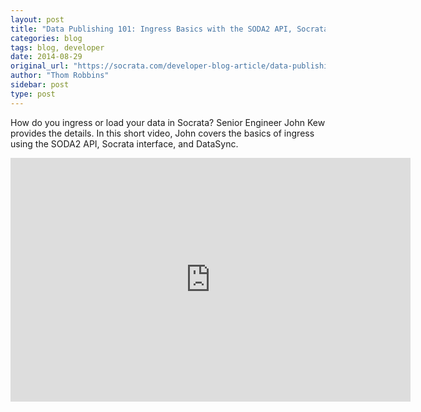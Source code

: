 ```yaml
---
layout: post
title: "Data Publishing 101: Ingress Basics with the SODA2 API, Socrata interface, and DataSync"
categories: blog
tags: blog, developer
date: 2014-08-29
original_url: "https://socrata.com/developer-blog-article/data-publishing-101-ingress-basics-soda2-api-socrata-interface-datasync/"
author: "Thom Robbins"
sidebar: post
type: post
---
```


How do you ingress or load your data in Socrata? Senior Engineer John Kew provides the details. In this short video, John covers the basics of ingress using the SODA2 API, Socrata interface, and DataSync.

<iframe id="ytplayer" type="text/html" width="640" height="390" src="https://www.youtube.com/embed/gza2mQkViHY?autoplay=0" frameborder="0">You must enable iFrames</iframe>


